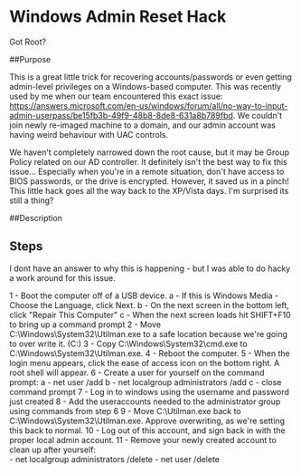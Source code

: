 # Windows Admin Reset Hack

Got Root?

##Purpose 

This is a great little trick for recovering accounts/passwords or even getting admin-level privileges on a Windows-based computer. This was recently used by me when our team encountered this exact issue: https://answers.microsoft.com/en-us/windows/forum/all/no-way-to-input-admin-userpass/be15fb3b-49f9-48b8-8de8-631a8b789fbd.  We couldn't join newly re-imaged machine to a domain, and our admin account was having weird behaviour with UAC controls. 

We haven't completely narrowed down the root cause, but it may be Group Policy related on our AD controller.  It definitely isn't the best way to fix this issue...  Especially when you're in a remote situation, don't have access to BIOS passwords, or the drive is encrypted.  However, it saved us in a pinch!  This little hack goes all the way back to the XP/Vista days. I'm surprised its still a thing?

##Description



## Steps
I dont have an answer to why this is happening - but I was able to do hacky a work around for this issue.

1 - Boot the computer off of a USB device.
     a - If this is Windows Media - Choose the Language, click Next.
     b - On the next screen in the bottom left, click "Repair This Computer"
     c - When the next screen loads hit SHIFT+F10 to bring up a command prompt
2 - Move C:\Windows\System32\Utilman.exe to a safe location because we're going to over write it. (C:\)
3 - Copy C:\Windows\System32\cmd.exe to C:\Windows\System32\Utilman.exe.
4 - Reboot the computer. 
5 - When the login menu appears, click the ease of access icon on the bottom right.  A root shell will appear.
6 - Create a user for yourself on the command prompt:
    a - net user <username> <password> /add
    b - net localgroup administrators <username> /add
    c - close command prompt
7 - Log in to windows using the username and password just created
8 - Add the useraccounts needed to the administrator group using commands from step 6
9 - Move C:\Utilman.exe back to C:\Windows\System32\Utilman.exe. Approve overwriting, as we're setting this back to normal.
10 - Log out of this account, and sign back in with the proper local admin account.
11 - Remove your newly created account to clean up after yourself:  
      - net localgroup administrators <username> /delete
      - net user <username> /delete
